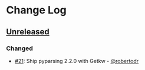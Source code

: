 # Change Log

## [Unreleased]

### Changed

* [#21](https://github.com/dev-cafe/libgetkw/pull/21): Ship pyparsing 2.2.0 with Getkw - [@robertodr](https://github.com/robertodr)

[Unreleased]: https://github.com/dev-cafe/libgetkw/compare/master-before-branch-rename...HEAD

[GitHub]: https://github.com/dev-cafe/libgetkw
